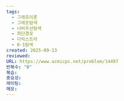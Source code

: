 ```yaml
---
tags:
  - 그래프이론
  - 그래프탐색
  - 너비우선탐색
  - 최단경로
  - 다익스트라
  - 0-1탐색
created: 2025-09-13
reviewed:
URL: https://www.acmicpc.net/problem/14497
반복수: "0"
복습:
중요성:
레이팅:
메모:
---
```

